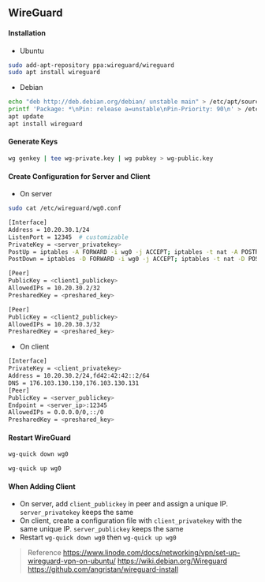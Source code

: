 
## WireGuard

#### Installation

- Ubuntu

```sh
sudo add-apt-repository ppa:wireguard/wireguard
sudo apt install wireguard
```

- Debian

```sh
echo "deb http://deb.debian.org/debian/ unstable main" > /etc/apt/sources.list.d/unstable-wireguard.list
printf 'Package: *\nPin: release a=unstable\nPin-Priority: 90\n' > /etc/apt/preferences.d/limit-unstable
apt update
apt install wireguard
```

#### Generate Keys

```sh
wg genkey | tee wg-private.key | wg pubkey > wg-public.key
```

#### Create Configuration for Server and Client

- On server

```sh
sudo cat /etc/wireguard/wg0.conf

[Interface]
Address = 10.20.30.1/24
ListenPort = 12345  # customizable
PrivateKey = <server_privatekey>
PostUp = iptables -A FORWARD -i wg0 -j ACCEPT; iptables -t nat -A POSTROUTING -o eth0 -j MASQUERADE; ip6tables -A FORWARD -i wg0 -j ACCEPT; ip6tables -t nat -A POSTROUTING -o eth0 -j MASQUERADE
PostDown = iptables -D FORWARD -i wg0 -j ACCEPT; iptables -t nat -D POSTROUTING -o eth0 -j MASQUERADE; ip6tables -D FORWARD -i wg0 -j ACCEPT; ip6tables -t nat -D POSTROUTING -o eth0 -j MASQUERADE

[Peer]
PublicKey = <client1_publickey>
AllowedIPs = 10.20.30.2/32
PresharedKey = <preshared_key>

[Peer]
PublicKey = <client2_publickey>
AllowedIPs = 10.20.30.3/32
PresharedKey = <preshared_key>
```

- On client

```sh
[Interface]
PrivateKey = <client_privatekey>
Address = 10.20.30.2/24,fd42:42:42::2/64
DNS = 176.103.130.130,176.103.130.131
[Peer]
PublicKey = <server_publickey>
Endpoint = <server_ip>:12345
AllowedIPs = 0.0.0.0/0,::/0
PresharedKey = <preshared_key>
```

#### Restart WireGuard

```sh
wg-quick down wg0

wg-quick up wg0
```
#### When Adding Client

- On server, add `client_publickey` in peer and assign a unique IP. `server_privatekey` keeps the same
- On client, create a configuration file with `client_privatekey` with the same unique IP. `server_publickey` keeps the same
- Restart `wg-quick down wg0` then `wg-quick up wg0`

> Reference
> https://www.linode.com/docs/networking/vpn/set-up-wireguard-vpn-on-ubuntu/
https://wiki.debian.org/Wireguard
https://github.com/angristan/wireguard-install
